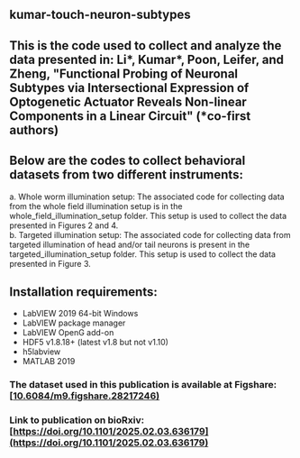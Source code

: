 ## kumar-touch-neuron-subtypes

## This is the code used to collect and analyze the data presented in: Li*, Kumar*, Poon, Leifer, and Zheng, "Functional Probing of Neuronal Subtypes via Intersectional Expression of Optogenetic Actuator Reveals Non-linear Components in a Linear Circuit" (*co-first authors)

## Below are the codes to collect behavioral datasets from two different instruments: <br/>
a. Whole worm illumination setup: The associated code for collecting data from the whole field illumination setup is in the whole_field_illumination_setup folder. This setup is used to collect the data presented in Figures 2 and 4. <br/>
b. Targeted illumination setup: The associated code for collecting data from targeted illumination of head and/or tail neurons is present in the targeted_illumination_setup folder. This setup is used to collect the data presented in Figure 3. <br/>

## Installation requirements:
 - LabVIEW 2019 64-bit Windows
 - LabVIEW package manager
 - LabVIEW OpenG add-on
 - HDF5 v1.8.18+ (latest v1.8 but not v1.10)
 - h5labview
 - MATLAB 2019

### The dataset used in this publication is available at Figshare: [[10.6084/m9.figshare.28217246)](https://doi.org/10.6084/m9.figshare.28217246.v3)
### Link to publication on bioRxiv: [https://doi.org/10.1101/2025.02.03.636179](https://doi.org/10.1101/2025.02.03.636179)
